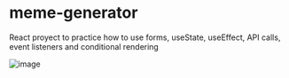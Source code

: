 # meme-generator

React proyect to practice how to use forms, useState, useEffect, API calls, event listeners and conditional rendering

![image](https://github.com/diegoalonsonm/meme-generator/assets/90421880/90416555-ef05-48f0-8925-eea116d4be28)
